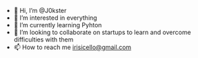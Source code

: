 - 👋 Hi, I’m @J0kster
- 👀 I’m interested in everything 
- 🌱 I’m currently learning Pyhton
- 💞️ I’m looking to collaborate on startups to learn and overcome difficulties with them
- 📫 How to reach me irisicello@gmail.com

<!---
J0kster/J0kster is a ✨ special ✨ repository because its `README.md` (this file) appears on your GitHub profile.
You can click the Preview link to take a look at your changes.
--->
